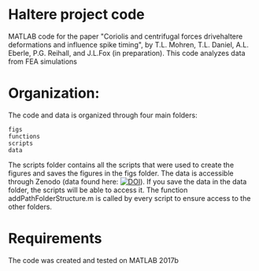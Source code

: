 # Haltere project code
MATLAB code for the paper "Coriolis and centrifugal forces drivehaltere deformations and influence spike timing", by T.L. Mohren, T.L. Daniel, A.L. Eberle, P.G. Reihall, and J.L.Fox (in preparation).
This code analyzes data from FEA simulations

# Organization:
The code and data is organized through four main folders:

	figs
	functions
	scripts
	data

The scripts folder contains all the scripts that were used to create the figures and saves the figures in the figs folder.
The data is accessible through Zenodo (data found here: [![DOI](https://zenodo.org/badge/DOI/10.5281/zenodo.2542944.svg)](https://doi.org/10.5281/zenodo.2542944)). If you save the data in the data folder, the scripts will be able to access it. The function addPathFolderStructure.m is called by every script to ensure access to the other folders.

# Requirements
The code was created and tested on MATLAB 2017b
